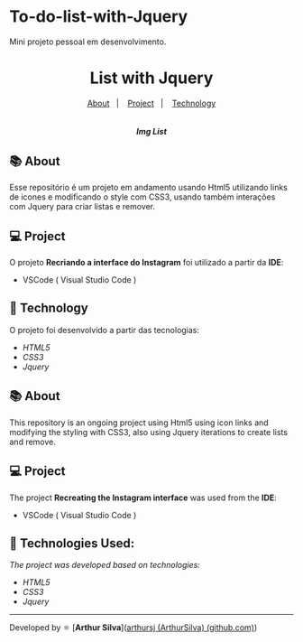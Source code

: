 # To-do-list-with-Jquery
Mini projeto pessoal em desenvolvimento.

<h1 align="center"> 
    List with Jquery
</h1>
<p align="center">
  <a href="#-About">About</a>&nbsp;&nbsp;&nbsp;|&nbsp;&nbsp;&nbsp;
  <a href="#-Project">Project</a>&nbsp;&nbsp;&nbsp;|&nbsp;&nbsp;&nbsp;
  <a href="#-Technology">Technology</a>
</p>
<p align="center" style="box-shadow: 3px 6px">
    <img src="">
</p>



<h5 style="text-align: center"> Img List </h5>


## 📚 About

Esse repositório é um projeto em andamento usando Html5 utilizando links de icones e modificando o style com CSS3, usando também interações com Jquery para criar listas e remover.



## 💻 Project

O projeto **Recriando a interface do Instagram** foi utilizado a partir da **IDE**:

- VSCode ( Visual Studio Code )



## 🚀 Technology

O projeto foi desenvolvido a partir das tecnologias:

- *HTML5*
- *CSS3*
- *Jquery*



## 📚 About

This repository is an ongoing project using Html5 using icon links and modifying the styling with CSS3, also using Jquery iterations to create lists and remove.



## 💻 Project

The project **Recreating the Instagram interface** was used from the **IDE**:

- VSCode ( Visual Studio Code )



## 🚀 Technologies Used:

*The project was developed based on technologies:*

- *HTML5*
- *CSS3*
- *Jquery*

--------------

Developed by :atom_symbol: [**Arthur Silva**]([arthursj (ArthurSilva) (github.com)](https://github.com/arthursj))
